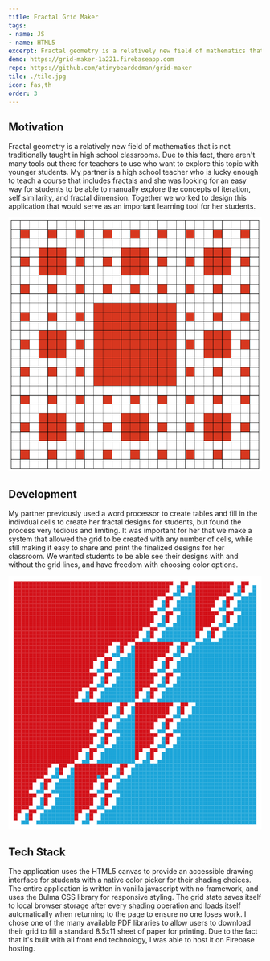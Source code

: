 ```yaml
---
title: Fractal Grid Maker
tags: 
- name: JS
- name: HTML5
excerpt: Fractal geometry is a relatively new field of mathematics that is not traditionally taught in high school classrooms. I built this tool in collaboration with my partner for her to use to teach students the fundamentals of fractals.
demo: https://grid-maker-1a221.firebaseapp.com
repo: https://github.com/atinybeardedman/grid-maker
tile: ./tile.jpg
icon: fas,th
order: 3
---
```

## Motivation
Fractal geometry is a relatively new field of mathematics that is not traditionally taught in high school classrooms. Due to this fact, there aren't many tools out there for teachers to use who want to explore this topic with younger students. My partner is a high school teacher who is lucky enough to teach a course that includes fractals and she was looking for an easy way for students to be able to manually explore the concepts of iteration, self similarity, and fractal dimension. Together we worked to design this application that would serve as an important learning tool for her students.

![Fig. 1 - An example fractal design used by my partner](./screenshot-2.jpg) 

## Development
My partner previously used a word processor to create tables and fill in the indivdual cells to create her fractal designs for students, but found the process very tedious and limiting. It was important for her that we make a system that allowed the grid to be created with any number of cells, while still making it easy to share and print the finalized designs for her classroom. We wanted students to be able see their designs with and without the grid lines, and have freedom with choosing color options.

![Fig. 2 - A more complex fractal design](./tile.jpg)

## Tech Stack
The application uses the HTML5 canvas to provide an accessible drawing interface for students with a native color picker for their shading choices. The entire application is written in vanilla javascript with no framework, and uses the Bulma CSS library for responsive styling. The grid state saves itself to local browser storage after every shading operation and loads itself automatically when returning to the page to ensure no one loses work. I chose one of the many available PDF libraries to allow users to download their grid to fill a standard 8.5x11 sheet of paper for printing. Due to the fact that it's built with all front end technology, I was able to host it on Firebase hosting.
